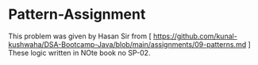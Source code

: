 # Pattern-Assignment
This problem was given by Hasan Sir from [ https://github.com/kunal-kushwaha/DSA-Bootcamp-Java/blob/main/assignments/09-patterns.md ] These logic written  in NOte book no SP-02.
